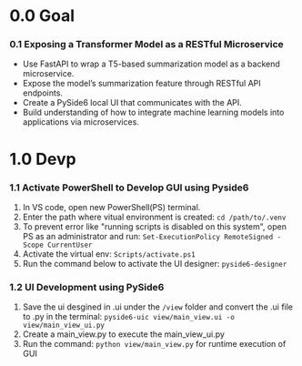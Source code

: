 # **0.0 Goal**
### **0.1 Exposing a Transformer Model as a RESTful Microservice**
- Use FastAPI to wrap a T5-based summarization model as a backend microservice.
- Expose the model’s summarization feature through RESTful API endpoints.
 - Create a PySide6 local UI that communicates with the API.
- Build understanding of how to integrate machine learning models into applications via microservices.


# **1.0 Devp**

### **1.1 Activate PowerShell to Develop GUI using Pyside6** 

1. In VS code, open new PowerShell(PS) terminal.
2. Enter the path where vitual environment is created:
`cd /path/to/.venv`
3. To prevent error like "running scripts is disabled on this system", open PS as an administrator and run:
`Set-ExecutionPolicy RemoteSigned -Scope CurrentUser`
4. Activate the virtual env: `Scripts/activate.ps1`
5. Run the command below to activate the UI designer: `pyside6-designer`

### **1.2 UI Development using PySide6**
1. Save the ui desgined in .ui under the `/view` folder and convert the .ui file to .py in the terminal: `pyside6-uic view/main_view.ui -o view/main_view_ui.py`
2. Create a main_view.py to execute the main_view_ui.py
3. Run the command: `python view/main_view.py` for runtime execution of GUI



